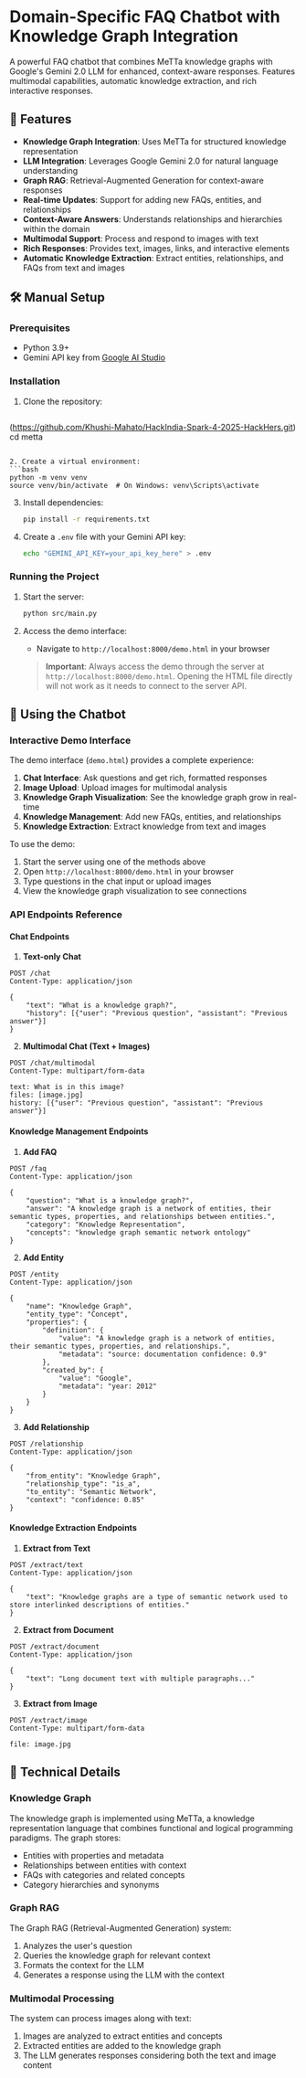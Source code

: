 # Domain-Specific FAQ Chatbot with Knowledge Graph Integration

A powerful FAQ chatbot that combines MeTTa knowledge graphs with Google's Gemini 2.0 LLM for enhanced, context-aware responses. Features multimodal capabilities, automatic knowledge extraction, and rich interactive responses.

## 🌟 Features

- **Knowledge Graph Integration**: Uses MeTTa for structured knowledge representation
- **LLM Integration**: Leverages Google Gemini 2.0 for natural language understanding
- **Graph RAG**: Retrieval-Augmented Generation for context-aware responses
- **Real-time Updates**: Support for adding new FAQs, entities, and relationships
- **Context-Aware Answers**: Understands relationships and hierarchies within the domain
- **Multimodal Support**: Process and respond to images with text
- **Rich Responses**: Provides text, images, links, and interactive elements
- **Automatic Knowledge Extraction**: Extract entities, relationships, and FAQs from text and images



## 🛠️ Manual Setup

### Prerequisites

- Python 3.9+
- Gemini API key from [Google AI Studio](https://ai.google.dev/)

### Installation

1. Clone the repository:
   ```bash
  (https://github.com/Khushi-Mahato/HackIndia-Spark-4-2025-HackHers.git)
   cd metta
   ```

2. Create a virtual environment:
   ```bash
   python -m venv venv
   source venv/bin/activate  # On Windows: venv\Scripts\activate
   ```

3. Install dependencies:
   ```bash
   pip install -r requirements.txt
   ```

4. Create a `.env` file with your Gemini API key:
   ```bash
   echo "GEMINI_API_KEY=your_api_key_here" > .env
   ```

### Running the Project

1. Start the server:
   ```bash
   python src/main.py
   ```

2. Access the demo interface:
   - Navigate to `http://localhost:8000/demo.html` in your browser
   
   > **Important**: Always access the demo through the server at `http://localhost:8000/demo.html`. Opening the HTML file directly will not work as it needs to connect to the server API.

## 🧠 Using the Chatbot

### Interactive Demo Interface

The demo interface (`demo.html`) provides a complete experience:

1. **Chat Interface**: Ask questions and get rich, formatted responses
2. **Image Upload**: Upload images for multimodal analysis
3. **Knowledge Graph Visualization**: See the knowledge graph grow in real-time
4. **Knowledge Management**: Add new FAQs, entities, and relationships
5. **Knowledge Extraction**: Extract knowledge from text and images

To use the demo:
1. Start the server using one of the methods above
2. Open `http://localhost:8000/demo.html` in your browser
3. Type questions in the chat input or upload images
4. View the knowledge graph visualization to see connections

### API Endpoints Reference

#### Chat Endpoints

1. **Text-only Chat**
```http
POST /chat
Content-Type: application/json

{
    "text": "What is a knowledge graph?",
    "history": [{"user": "Previous question", "assistant": "Previous answer"}]
}
```

2. **Multimodal Chat (Text + Images)**
```http
POST /chat/multimodal
Content-Type: multipart/form-data

text: What is in this image?
files: [image.jpg]
history: [{"user": "Previous question", "assistant": "Previous answer"}]
```

#### Knowledge Management Endpoints

1. **Add FAQ**
```http
POST /faq
Content-Type: application/json

{
    "question": "What is a knowledge graph?",
    "answer": "A knowledge graph is a network of entities, their semantic types, properties, and relationships between entities.",
    "category": "Knowledge Representation",
    "concepts": "knowledge graph semantic network ontology"
}
```

2. **Add Entity**
```http
POST /entity
Content-Type: application/json

{
    "name": "Knowledge Graph",
    "entity_type": "Concept",
    "properties": {
        "definition": {
            "value": "A knowledge graph is a network of entities, their semantic types, properties, and relationships.",
            "metadata": "source: documentation confidence: 0.9"
        },
        "created_by": {
            "value": "Google",
            "metadata": "year: 2012"
        }
    }
}
```

3. **Add Relationship**
```http
POST /relationship
Content-Type: application/json

{
    "from_entity": "Knowledge Graph",
    "relationship_type": "is_a",
    "to_entity": "Semantic Network",
    "context": "confidence: 0.85"
}
```

#### Knowledge Extraction Endpoints

1. **Extract from Text**
```http
POST /extract/text
Content-Type: application/json

{
    "text": "Knowledge graphs are a type of semantic network used to store interlinked descriptions of entities."
}
```

2. **Extract from Document**
```http
POST /extract/document
Content-Type: application/json

{
    "text": "Long document text with multiple paragraphs..."
}
```

3. **Extract from Image**
```http
POST /extract/image
Content-Type: multipart/form-data

file: image.jpg
```



## 🔧 Technical Details

### Knowledge Graph

The knowledge graph is implemented using MeTTa, a knowledge representation language that combines functional and logical programming paradigms. The graph stores:

- Entities with properties and metadata
- Relationships between entities with context
- FAQs with categories and related concepts
- Category hierarchies and synonyms

### Graph RAG

The Graph RAG (Retrieval-Augmented Generation) system:

1. Analyzes the user's question
2. Queries the knowledge graph for relevant context
3. Formats the context for the LLM
4. Generates a response using the LLM with the context

### Multimodal Processing

The system can process images along with text:

1. Images are analyzed to extract entities and concepts
2. Extracted entities are added to the knowledge graph
3. The LLM generates responses considering both the text and image content

